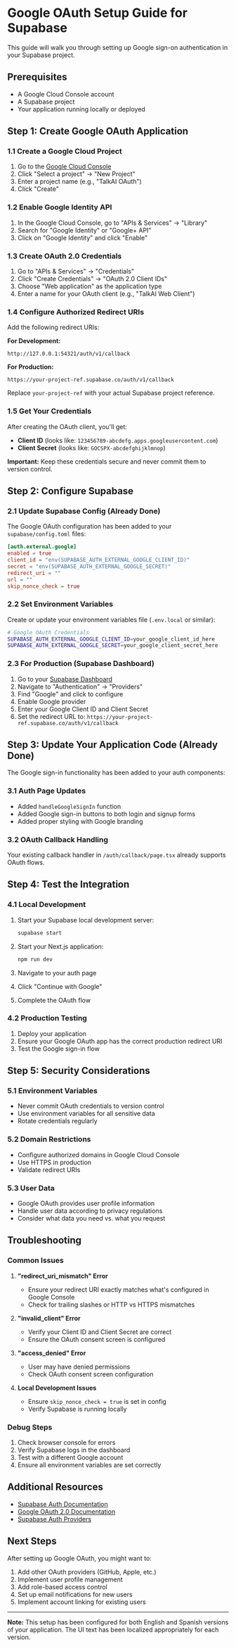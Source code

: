# Google OAuth Setup Guide for Supabase

This guide will walk you through setting up Google sign-on authentication in your Supabase project.

## Prerequisites

- A Google Cloud Console account
- A Supabase project
- Your application running locally or deployed

## Step 1: Create Google OAuth Application

### 1.1 Create a Google Cloud Project

1. Go to the [Google Cloud Console](https://console.cloud.google.com/)
2. Click "Select a project" → "New Project"
3. Enter a project name (e.g., "TalkAI OAuth")
4. Click "Create"

### 1.2 Enable Google Identity API

1. In the Google Cloud Console, go to "APIs & Services" → "Library"
2. Search for "Google Identity" or "Google+ API"
3. Click on "Google Identity" and click "Enable"

### 1.3 Create OAuth 2.0 Credentials

1. Go to "APIs & Services" → "Credentials"
2. Click "Create Credentials" → "OAuth 2.0 Client IDs"
3. Choose "Web application" as the application type
4. Enter a name for your OAuth client (e.g., "TalkAI Web Client")

### 1.4 Configure Authorized Redirect URIs

Add the following redirect URIs:

**For Development:**
```
http://127.0.0.1:54321/auth/v1/callback
```

**For Production:**
```
https://your-project-ref.supabase.co/auth/v1/callback
```

Replace `your-project-ref` with your actual Supabase project reference.

### 1.5 Get Your Credentials

After creating the OAuth client, you'll get:
- **Client ID** (looks like: `123456789-abcdefg.apps.googleusercontent.com`)
- **Client Secret** (looks like: `GOCSPX-abcdefghijklmnop`)

**Important:** Keep these credentials secure and never commit them to version control.

## Step 2: Configure Supabase

### 2.1 Update Supabase Config (Already Done)

The Google OAuth configuration has been added to your `supabase/config.toml` files:

```toml
[auth.external.google]
enabled = true
client_id = "env(SUPABASE_AUTH_EXTERNAL_GOOGLE_CLIENT_ID)"
secret = "env(SUPABASE_AUTH_EXTERNAL_GOOGLE_SECRET)"
redirect_uri = ""
url = ""
skip_nonce_check = true
```

### 2.2 Set Environment Variables

Create or update your environment variables file (`.env.local` or similar):

```bash
# Google OAuth Credentials
SUPABASE_AUTH_EXTERNAL_GOOGLE_CLIENT_ID=your_google_client_id_here
SUPABASE_AUTH_EXTERNAL_GOOGLE_SECRET=your_google_client_secret_here
```

### 2.3 For Production (Supabase Dashboard)

1. Go to your [Supabase Dashboard](https://supabase.com/dashboard)
2. Navigate to "Authentication" → "Providers"
3. Find "Google" and click to configure
4. Enable Google provider
5. Enter your Google Client ID and Client Secret
6. Set the redirect URL to: `https://your-project-ref.supabase.co/auth/v1/callback`

## Step 3: Update Your Application Code (Already Done)

The Google sign-in functionality has been added to your auth components:

### 3.1 Auth Page Updates

- Added `handleGoogleSignIn` function
- Added Google sign-in buttons to both login and signup forms
- Added proper styling with Google branding

### 3.2 OAuth Callback Handling

Your existing callback handler in `/auth/callback/page.tsx` already supports OAuth flows.

## Step 4: Test the Integration

### 4.1 Local Development

1. Start your Supabase local development server:
   ```bash
   supabase start
   ```

2. Start your Next.js application:
   ```bash
   npm run dev
   ```

3. Navigate to your auth page
4. Click "Continue with Google"
5. Complete the OAuth flow

### 4.2 Production Testing

1. Deploy your application
2. Ensure your Google OAuth app has the correct production redirect URI
3. Test the Google sign-in flow

## Step 5: Security Considerations

### 5.1 Environment Variables

- Never commit OAuth credentials to version control
- Use environment variables for all sensitive data
- Rotate credentials regularly

### 5.2 Domain Restrictions

- Configure authorized domains in Google Cloud Console
- Use HTTPS in production
- Validate redirect URIs

### 5.3 User Data

- Google OAuth provides user profile information
- Handle user data according to privacy regulations
- Consider what data you need vs. what you request

## Troubleshooting

### Common Issues

1. **"redirect_uri_mismatch" Error**
   - Ensure your redirect URI exactly matches what's configured in Google Console
   - Check for trailing slashes or HTTP vs HTTPS mismatches

2. **"invalid_client" Error**
   - Verify your Client ID and Client Secret are correct
   - Ensure the OAuth consent screen is configured

3. **"access_denied" Error**
   - User may have denied permissions
   - Check OAuth consent screen configuration

4. **Local Development Issues**
   - Ensure `skip_nonce_check = true` is set in config
   - Verify Supabase is running locally

### Debug Steps

1. Check browser console for errors
2. Verify Supabase logs in the dashboard
3. Test with a different Google account
4. Ensure all environment variables are set correctly

## Additional Resources

- [Supabase Auth Documentation](https://supabase.com/docs/guides/auth)
- [Google OAuth 2.0 Documentation](https://developers.google.com/identity/protocols/oauth2)
- [Supabase Auth Providers](https://supabase.com/docs/guides/auth/social-login/auth-google)

## Next Steps

After setting up Google OAuth, you might want to:

1. Add other OAuth providers (GitHub, Apple, etc.)
2. Implement user profile management
3. Add role-based access control
4. Set up email notifications for new users
5. Implement account linking for existing users

---

**Note:** This setup has been configured for both English and Spanish versions of your application. The UI text has been localized appropriately for each version.
